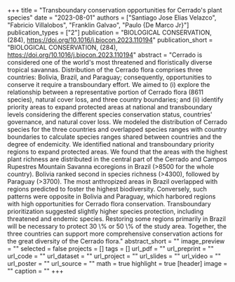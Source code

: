 +++
title = "Transboundary conservation opportunities for Cerrado's plant species"
date = "2023-08-01"
authors = ["Santiago Jose Elias Velazco", "Fabricio Villalobos", "Franklin Galvao", "Paulo {De Marco Jr}"]
publication_types = ["2"]
publication = "BIOLOGICAL CONSERVATION, (284), https://doi.org/10.1016/j.biocon.2023.110194"
publication_short = "BIOLOGICAL CONSERVATION, (284), https://doi.org/10.1016/j.biocon.2023.110194"
abstract = "Cerrado is considered one of the world's most threatened and floristically diverse tropical savannas. Distribution of the Cerrado flora comprises three countries: Bolivia, Brazil, and Paraguay; consequently, opportunities to conserve it require a transboundary effort. We aimed to (i) explore the relationship between a representative portion of Cerrado flora (8611 species), natural cover loss, and three country boundaries; and (ii) identify priority areas to expand protected areas at national and transboundary levels considering the different species conservation status, countries' governance, and natural cover loss. We modeled the distribution of Cerrado species for the three countries and overlapped species ranges with country boundaries to calculate species ranges shared between countries and the degree of endemicity. We identified national and transboundary priority regions to expand protected areas. We found that the areas with the highest plant richness are distributed in the central part of the Cerrado and Campos Rupestres Mountain Savanna ecoregions in Brazil (>8500 for the whole country). Bolivia ranked second in species richness (>4300), followed by Paraguay (>3700). The most anthropized areas in Brazil overlapped with regions predicted to foster the highest biodiversity. Conversely, such patterns were opposite in Bolivia and Paraguay, which harbored regions with high opportunities for Cerrado flora conservation. Transboundary prioritization suggested slightly higher species protection, including threatened and endemic species. Restoring some regions primarily in Brazil will be necessary to protect 30 \\% or 50 \\% of the study area. Together, the three countries can support more comprehensive conservation actions for the great diversity of the Cerrado flora."
abstract_short = ""
image_preview = ""
selected = false
projects = []
tags = []
url_pdf = ""
url_preprint = ""
url_code = ""
url_dataset = ""
url_project = ""
url_slides = ""
url_video = ""
url_poster = ""
url_source = ""
math = true
highlight = true
[header]
image = ""
caption = ""
+++
